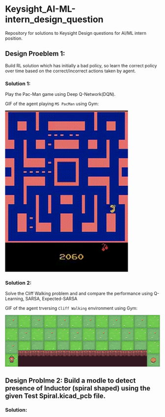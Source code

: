# Keysight_AI-ML-intern_design_question
Repository for solutions to Keysight Design questions for AI/ML intern position.

## Design Proeblem 1: 
Build RL solution which has initially a bad policy, so learn the correct policy over time based on the correct/incorrect actions taken by agent.

### Solution 1:
Play the Pac-Man game using Deep Q-Network(DQN).

GIF of the agent playing `MS PacMan` using Gym:

![Agent Playing](assets/pacman.gif)

### Solution 2:
Solve the Cliff Walking problem and and compare the performance using Q-Learning, SARSA, Expected-SARSA

GIF of the agent trversing `Cliff Walking` environment using Gym:

![Agent Playing](assets/CliffWalking.gif)

## Design Problme 2: Build a modle to detect presence of Inductor (spiral shaped) using the given Test Spiral.kicad_pcb file.
### Solution:
